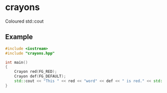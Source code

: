 # crayons
Coloured std::cout

## Example

```C++
#include <iostream>
#include "crayons.hpp"

int main() 
{
    Crayon red(FG_RED);
    Crayon def(FG_DEFAULT);
    std::cout << "This " << red << "word" << def << " is red." << std::endl;
}
```

